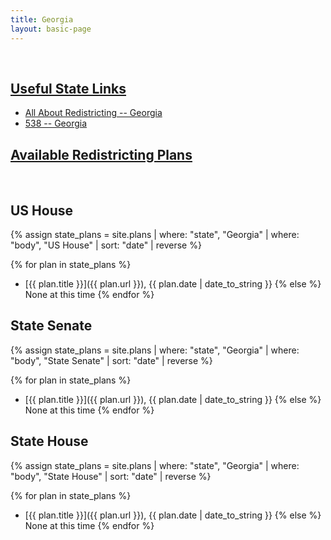 ```yaml
---
title: Georgia
layout: basic-page
---
```


<br>

<u>Useful State Links</u>
---

- [All About Redistricting -- Georgia](https://redistricting.lls.edu/state/georgia/?cycle=2020&level=Congress&startdate=)
- [538 -- Georgia](https://projects.fivethirtyeight.com/redistricting-2022-maps/georgia/)

<u>Available Redistricting Plans</u>
---

<br>

US House
---
{% assign state_plans = site.plans | where: "state", "Georgia" | where: "body", "US House" | sort: "date" | reverse %}

{% for plan in state_plans %}
- [{{ plan.title }}]({{ plan.url }}), {{ plan.date | date_to_string }}
{% else %}
None at this time
{% endfor %}

State Senate
---
{% assign state_plans = site.plans | where: "state", "Georgia" | where: "body", "State Senate" | sort: "date" | reverse %}

{% for plan in state_plans %}
- [{{ plan.title }}]({{ plan.url }}), {{ plan.date | date_to_string }}
{% else %}
None at this time
{% endfor %}


State House
---
{% assign state_plans = site.plans | where: "state", "Georgia" | where: "body", "State House" | sort: "date" | reverse %}

{% for plan in state_plans %}
- [{{ plan.title }}]({{ plan.url }}), {{ plan.date | date_to_string }}
{% else %}
None at this time
{% endfor %}
